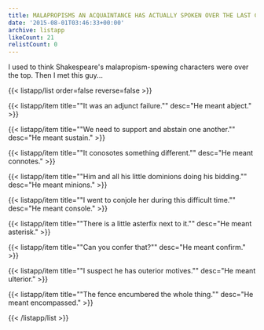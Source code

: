 ```yaml
---
title: MALAPROPISMS AN ACQUAINTANCE HAS ACTUALLY SPOKEN OVER THE LAST COUPLE OF YEARS
date: '2015-08-01T03:46:33+00:00'
archive: listapp
likeCount: 21
relistCount: 0
---
```


I used to think Shakespeare's malapropism-spewing characters were over the top. Then I met this guy...

<!--more-->

{{< listapp/list order=false reverse=false >}}

   {{< listapp/item title="\"It was an adjunct failure.\""
      desc="He meant abject." >}}

   {{< listapp/item title="\"We need to support and abstain one another.\""
      desc="He meant sustain." >}}

   {{< listapp/item title="\"It conosotes something different.\""
      desc="He meant connotes." >}}

   {{< listapp/item title="\"Him and all his little dominions doing his bidding.\""
      desc="He meant minions." >}}

   {{< listapp/item title="\"I went to conjole her during this difficult time.\""
      desc="He meant console." >}}

   {{< listapp/item title="\"There is a little asterfix next to it.\""
      desc="He meant asterisk." >}}

   {{< listapp/item title="\"Can you confer that?\""
      desc="He meant confirm." >}}

   {{< listapp/item title="\"I suspect he has outerior motives.\""
      desc="He meant ulterior." >}}

   {{< listapp/item title="\"The fence encumbered the whole thing.\""
      desc="He meant encompassed." >}}

{{< /listapp/list >}}
